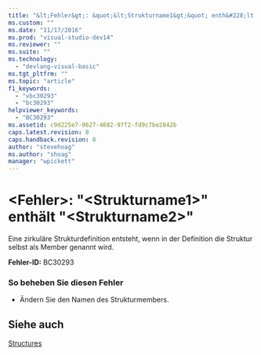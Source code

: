 ```yaml
---
title: "&lt;Fehler&gt;: &quot;&lt;Strukturname1&gt;&quot; enth&#228;lt &quot;&lt;Strukturname2&gt;&quot; | Microsoft Docs"
ms.custom: ""
ms.date: "11/17/2016"
ms.prod: "visual-studio-dev14"
ms.reviewer: ""
ms.suite: ""
ms.technology: 
  - "devlang-visual-basic"
ms.tgt_pltfrm: ""
ms.topic: "article"
f1_keywords: 
  - "vbc30293"
  - "bc30293"
helpviewer_keywords: 
  - "BC30293"
ms.assetid: c9d225e7-0627-4682-97f2-fd9c7be2842b
caps.latest.revision: 8
caps.handback.revision: 8
author: "stevehoag"
ms.author: "shoag"
manager: "wpickett"
---
```

# &lt;Fehler&gt;: &quot;&lt;Strukturname1&gt;&quot; enth&#228;lt &quot;&lt;Strukturname2&gt;&quot;
Eine zirkuläre Strukturdefinition entsteht, wenn in der Definition die Struktur selbst als Member genannt wird.  
  
 **Fehler\-ID:** BC30293  
  
### So beheben Sie diesen Fehler  
  
-   Ändern Sie den Namen des Strukturmembers.  
  
## Siehe auch  
 [Structures](../../visual-basic/programming-guide/language-features/data-types/structures.md)